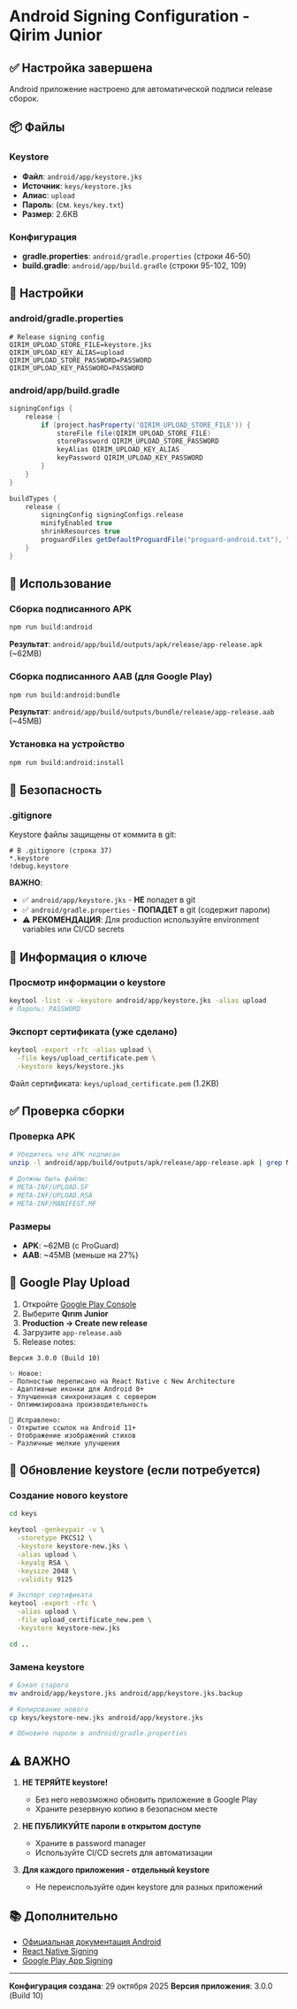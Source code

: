 # Android Signing Configuration - Qirim Junior

## ✅ Настройка завершена

Android приложение настроено для автоматической подписи release сборок.

## 📦 Файлы

### Keystore
- **Файл**: `android/app/keystore.jks`
- **Источник**: `keys/keystore.jks`
- **Алиас**: `upload`
- **Пароль**: (см. `keys/key.txt`)
- **Размер**: 2.6KB

### Конфигурация
- **gradle.properties**: `android/gradle.properties` (строки 46-50)
- **build.gradle**: `android/app/build.gradle` (строки 95-102, 109)

## 🔧 Настройки

### android/gradle.properties
```properties
# Release signing config
QIRIM_UPLOAD_STORE_FILE=keystore.jks
QIRIM_UPLOAD_KEY_ALIAS=upload
QIRIM_UPLOAD_STORE_PASSWORD=PASSWORD
QIRIM_UPLOAD_KEY_PASSWORD=PASSWORD
```

### android/app/build.gradle
```gradle
signingConfigs {
    release {
        if (project.hasProperty('QIRIM_UPLOAD_STORE_FILE')) {
            storeFile file(QIRIM_UPLOAD_STORE_FILE)
            storePassword QIRIM_UPLOAD_STORE_PASSWORD
            keyAlias QIRIM_UPLOAD_KEY_ALIAS
            keyPassword QIRIM_UPLOAD_KEY_PASSWORD
        }
    }
}

buildTypes {
    release {
        signingConfig signingConfigs.release
        minifyEnabled true
        shrinkResources true
        proguardFiles getDefaultProguardFile("proguard-android.txt"), "proguard-rules.pro"
    }
}
```

## 🚀 Использование

### Сборка подписанного APK
```bash
npm run build:android
```

**Результат**: `android/app/build/outputs/apk/release/app-release.apk` (~62MB)

### Сборка подписанного AAB (для Google Play)
```bash
npm run build:android:bundle
```

**Результат**: `android/app/build/outputs/bundle/release/app-release.aab` (~45MB)

### Установка на устройство
```bash
npm run build:android:install
```

## 🔐 Безопасность

### .gitignore
Keystore файлы защищены от коммита в git:

```gitignore
# В .gitignore (строка 37)
*.keystore
!debug.keystore
```

**ВАЖНО**:
- ✅ `android/app/keystore.jks` - **НЕ** попадет в git
- ✅ `android/gradle.properties` - **ПОПАДЕТ** в git (содержит пароли)
- ⚠️  **РЕКОМЕНДАЦИЯ**: Для production используйте environment variables или CI/CD secrets

## 🔑 Информация о ключе

### Просмотр информации о keystore
```bash
keytool -list -v -keystore android/app/keystore.jks -alias upload
# Пароль: PASSWORD
```

### Экспорт сертификата (уже сделано)
```bash
keytool -export -rfc -alias upload \
  -file keys/upload_certificate.pem \
  -keystore keys/keystore.jks
```

Файл сертификата: `keys/upload_certificate.pem` (1.2KB)

## ✅ Проверка сборки

### Проверка APK
```bash
# Убедитесь что APK подписан
unzip -l android/app/build/outputs/apk/release/app-release.apk | grep META-INF

# Должны быть файлы:
# META-INF/UPLOAD.SF
# META-INF/UPLOAD.RSA
# META-INF/MANIFEST.MF
```

### Размеры
- **APK**: ~62MB (с ProGuard)
- **AAB**: ~45MB (меньше на 27%)

## 📝 Google Play Upload

1. Откройте [Google Play Console](https://play.google.com/console)
2. Выберите **Qırım Junior**
3. **Production → Create new release**
4. Загрузите `app-release.aab`
5. Release notes:

```
Версия 3.0.0 (Build 10)

✨ Новое:
- Полностью переписано на React Native с New Architecture
- Адаптивные иконки для Android 8+
- Улучшенная синхронизация с сервером
- Оптимизирована производительность

🐛 Исправлено:
- Открытие ссылок на Android 11+
- Отображение изображений стихов
- Различные мелкие улучшения
```

## 🔄 Обновление keystore (если потребуется)

### Создание нового keystore
```bash
cd keys

keytool -genkeypair -v \
  -storetype PKCS12 \
  -keystore keystore-new.jks \
  -alias upload \
  -keyalg RSA \
  -keysize 2048 \
  -validity 9125

# Экспорт сертификата
keytool -export -rfc \
  -alias upload \
  -file upload_certificate_new.pem \
  -keystore keystore-new.jks

cd ..
```

### Замена keystore
```bash
# Бэкап старого
mv android/app/keystore.jks android/app/keystore.jks.backup

# Копирование нового
cp keys/keystore-new.jks android/app/keystore.jks

# Обновите пароли в android/gradle.properties
```

## ⚠️ ВАЖНО

1. **НЕ ТЕРЯЙТЕ keystore!**
   - Без него невозможно обновить приложение в Google Play
   - Храните резервную копию в безопасном месте

2. **НЕ ПУБЛИКУЙТЕ пароли в открытом доступе**
   - Храните в password manager
   - Используйте CI/CD secrets для автоматизации

3. **Для каждого приложения - отдельный keystore**
   - Не переиспользуйте один keystore для разных приложений

## 📚 Дополнительно

- [Официальная документация Android](https://developer.android.com/studio/publish/app-signing)
- [React Native Signing](https://reactnative.dev/docs/signed-apk-android)
- [Google Play App Signing](https://support.google.com/googleplay/android-developer/answer/9842756)

---

**Конфигурация создана**: 29 октября 2025
**Версия приложения**: 3.0.0 (Build 10)
